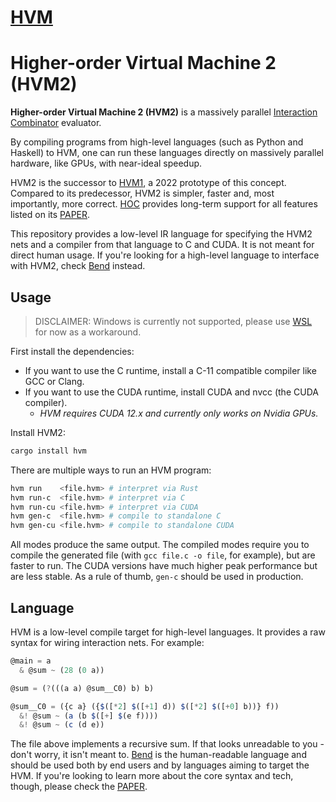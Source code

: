 # [HVM](https://github.com/HigherOrderCO/HVM)

Higher-order Virtual Machine 2 (HVM2)
=====================================

**Higher-order Virtual Machine 2 (HVM2)** is a massively parallel [Interaction
Combinator](https://www.semanticscholar.org/paper/Interaction-Combinators-Lafont/6cfe09aa6e5da6ce98077b7a048cb1badd78cc76)
evaluator.

By compiling programs from high-level languages (such as Python and Haskell) to
HVM, one can run these languages directly on massively parallel hardware, like
GPUs, with near-ideal speedup.

HVM2 is the successor to [HVM1](https://github.com/HigherOrderCO/HVM1), a 2022
prototype of this concept. Compared to its predecessor, HVM2 is simpler, faster
and, most importantly, more correct. [HOC](https://HigherOrderCO.com/) provides
long-term support for all features listed on its [PAPER](./paper/PAPER.pdf).

This repository provides a low-level IR language for specifying the HVM2 nets
and a compiler from that language to C and CUDA. It is not meant for direct
human usage. If you're looking for a high-level language to interface with HVM2,
check [Bend](https://github.com/HigherOrderCO/Bend) instead.

Usage
-----

> DISCLAIMER: Windows is currently not supported, please use [WSL](https://learn.microsoft.com/en-us/windows/wsl/install) for now as a workaround.

First install the dependencies:
* If you want to use the C runtime, install a C-11 compatible compiler like GCC or Clang.
* If you want to use the CUDA runtime, install CUDA and nvcc (the CUDA compiler).
  - _HVM requires CUDA 12.x and currently only works on Nvidia GPUs._

Install HVM2:

```sh
cargo install hvm
```

There are multiple ways to run an HVM program:

```sh
hvm run    <file.hvm> # interpret via Rust
hvm run-c  <file.hvm> # interpret via C
hvm run-cu <file.hvm> # interpret via CUDA
hvm gen-c  <file.hvm> # compile to standalone C
hvm gen-cu <file.hvm> # compile to standalone CUDA
```

All modes produce the same output. The compiled modes require you to compile the
generated file (with `gcc file.c -o file`, for example), but are faster to run.
The CUDA versions have much higher peak performance but are less stable. As a
rule of thumb, `gen-c` should be used in production.

Language
--------

HVM is a low-level compile target for high-level languages. It provides a raw
syntax for wiring interaction nets. For example:

```javascript
@main = a
  & @sum ~ (28 (0 a))

@sum = (?(((a a) @sum__C0) b) b)

@sum__C0 = ({c a} ({$([*2] $([+1] d)) $([*2] $([+0] b))} f))
  &! @sum ~ (a (b $([+] $(e f))))
  &! @sum ~ (c (d e))
```

The file above implements a recursive sum. If that looks unreadable to you -
don't worry, it isn't meant to. [Bend](https://github.com/HigherOrderCO/Bend) is
the human-readable language and should be used both by end users and by languages
aiming to target the HVM. If you're looking to learn more about the core
syntax and tech, though, please check the [PAPER](./paper/PAPER.pdf).
